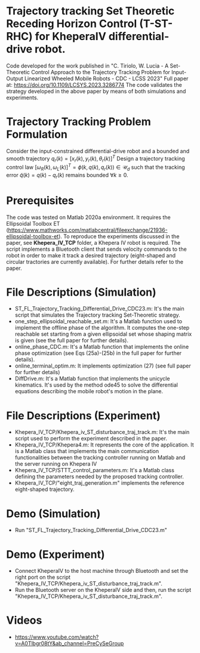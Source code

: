 # Trajectory tracking Set Theoretic Receding Horizon Control (T-ST-RHC)  for KheperaIV differential-drive robot. 
Code developed for the work published in "C. Tiriolo, W. Lucia - A Set-Theoretic Control Approach to the Trajectory Tracking Problem for Input-Output Linearized Wheeled Mobile Robots  - CDC - LCSS 2023"
Full paper at: https://doi.org/10.1109/LCSYS.2023.3286774
The code validates the strategy developed in the above paper by means of both simulations and experiments.


# Trajectory Tracking Problem Formulation 
Consider the input-constrained differential-drive robot and a bounded and smooth trajectory $q_r(k)=\left[x_r(k),y_r(k),\theta_r(k)\right]^T$
Design a trajectory tracking control law $[\omega_{R}(k),\omega_{L}(k)]^T=\phi(k,q(k),q_r(k))\in\mathcal{U}_d$ such that the tracking error $\tilde{q}(k)=q(k)-q_r(k)$ remains bounded $\forall k\geq 0$.

# Prerequisites 
The code was tested on Matlab 2020a environment. It requires the Ellipsoidal Toolbox ET  (https://www.mathworks.com/matlabcentral/fileexchange/21936-ellipsoidal-toolbox-et). 
To reproduce the experiments discussed in the paper, see **Khepera_IV_TCP** folder, a Khepera IV robot is required. The script implements a Bluetooth client that sends velocity commands to the robot in order to make it track a desired trajectory (eight-shaped and circular tractories are currently available). For further details refer to the paper.


# File Descriptions (Simulation)
- ST_FL_Trajectory_Tracking_Differential_Drive_CDC23.m: It's the main script that simulates the Trajectory tracking Set-Theoretic strategy.
- one_step_ellipsoidal_reachable_set.m: It's a Matlab function used to implement the offline phase of the algorithm. It computes the one-step reachable set starting from a given ellipsoidal set whose shaping matrix is given (see the full paper for further details). 
- online_phase_CDC.m: It's a Matlab function that implements the online phase optimization (see Eqs (25a)-(25b) in the full paper for further details).
- online_terminal_optim.m: It implements optimization (27) (see full paper for further details)
- DiffDrive.m: It's a Matlab function that implements the unicycle kinematics. It's used by the method ode45 to solve the differential equations describing the mobile robot's motion in the plane.

# File Descriptions (Experiment)
- Khepera_IV_TCP/Khepera_iv_ST_disturbance_traj_track.m: It's the main script used to perform the experiment described in the paper.  
- Khepera_IV_TCP/Khepera4.m: It represents the core of the application. It is a Matlab class that implements the main communication functionalities between the tracking controller running on Matlab and the server running on Khepera IV
- Khepera_IV_TCP/STTT_control_parameters.m: It's a Matlab class defining the parameters needed by the proposed tracking controller.
- Khepera_IV_TCP/"eight_traj_generation.m" implements the reference eight-shaped trajectory. 


# Demo (Simulation)
- Run "ST_FL_Trajectory_Tracking_Differential_Drive_CDC23.m"

# Demo (Experiment)
- Connect KheperaIV to the host machine through Bluetooth and set the right port on the script "Khepera_IV_TCP/Khepera_iv_ST_disturbance_traj_track.m".
- Run the Bluetooth server on the KheperaIV side and then, run the script  "Khepera_IV_TCP/Khepera_iv_ST_disturbance_traj_track.m".

# Videos
- https://www.youtube.com/watch?v=A0Tlbgr08tY&ab_channel=PreCySeGroup
